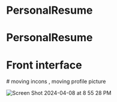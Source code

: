 # PersonalResume
# PersonalResume
<h1> Front interface </h1>
# moving incons , moving profile picture 

![Screen Shot 2024-04-08 at 8 55 28 PM](https://github.com/White-OvO/PersonalResume/assets/120700219/7202b759-cd43-483c-ac9b-4343c8d3b336)
